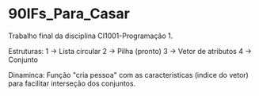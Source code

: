 # 90IFs_Para_Casar

Trabalho final da disciplina CI1001-Programação 1.

Estruturas:
1 -> Lista circular
2 -> Pilha (pronto)
3 -> Vetor de atributos
4 -> Conjunto

Dinaminca:
Função "cria pessoa" com as caracteristicas (indice do vetor) para facilitar interseção dos conjuntos.
